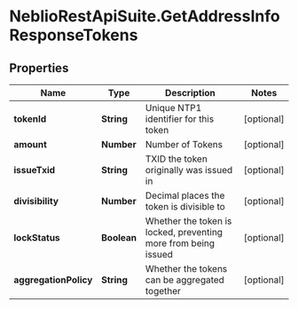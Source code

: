 # NeblioRestApiSuite.GetAddressInfoResponseTokens

## Properties
Name | Type | Description | Notes
------------ | ------------- | ------------- | -------------
**tokenId** | **String** | Unique NTP1 identifier for this token | [optional] 
**amount** | **Number** | Number of Tokens | [optional] 
**issueTxid** | **String** | TXID the token originally was issued in | [optional] 
**divisibility** | **Number** | Decimal places the token is divisible to | [optional] 
**lockStatus** | **Boolean** | Whether the token is locked, preventing more from being issued | [optional] 
**aggregationPolicy** | **String** | Whether the tokens can be aggregated together | [optional] 


